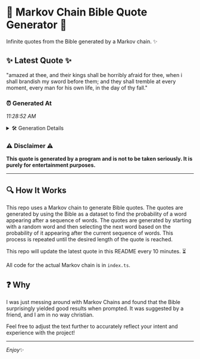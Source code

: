 # 📖 Markov Chain Bible Quote Generator 📖

Infinite quotes from the Bible generated by a Markov chain. ✨

## ✨ Latest Quote ✨
"amazed at thee, and their kings shall be horribly afraid for thee, when i shall brandish my sword before them; and they shall tremble at every moment, every man for his own life, in the day of thy fall."

### ⏰ Generated At
*11:28:52 AM*

<details>
    <summary>🛠️ Generation Details</summary>
    <p>
        <strong>🌱 Seed:</strong> amazed<br>
        <strong>🔄 Iterations:</strong> 38<br>
        <strong>📜 Context History:</strong><br>[ amazed ]: at<br>[ amazed, at ]: thee,<br>[ amazed, at, thee, ]: and<br>[ amazed, at, thee,, and ]: their<br>[ amazed, at, thee,, and, their ]: kings<br>[ amazed, at, thee,, and, their, kings ]: shall<br>[ at, thee,, and, their, kings, shall ]: be<br>[ thee,, and, their, kings, shall, be ]: horribly<br>[ and, their, kings, shall, be, horribly ]: afraid<br>[ their, kings, shall, be, horribly, afraid ]: for<br>[ kings, shall, be, horribly, afraid, for ]: thee,<br>[ shall, be, horribly, afraid, for, thee, ]: when<br>[ be, horribly, afraid, for, thee,, when ]: i<br>[ horribly, afraid, for, thee,, when, i ]: shall<br>[ afraid, for, thee,, when, i, shall ]: brandish<br>[ for, thee,, when, i, shall, brandish ]: my<br>[ thee,, when, i, shall, brandish, my ]: sword<br>[ when, i, shall, brandish, my, sword ]: before<br>[ i, shall, brandish, my, sword, before ]: them;<br>[ shall, brandish, my, sword, before, them; ]: and<br>[ brandish, my, sword, before, them;, and ]: they<br>[ my, sword, before, them;, and, they ]: shall<br>[ sword, before, them;, and, they, shall ]: tremble<br>[ before, them;, and, they, shall, tremble ]: at<br>[ them;, and, they, shall, tremble, at ]: every<br>[ and, they, shall, tremble, at, every ]: moment,<br>[ they, shall, tremble, at, every, moment, ]: every<br>[ shall, tremble, at, every, moment,, every ]: man<br>[ tremble, at, every, moment,, every, man ]: for<br>[ at, every, moment,, every, man, for ]: his<br>[ every, moment,, every, man, for, his ]: own<br>[ moment,, every, man, for, his, own ]: life,<br>[ every, man, for, his, own, life, ]: in<br>[ man, for, his, own, life,, in ]: the<br>[ for, his, own, life,, in, the ]: day<br>[ his, own, life,, in, the, day ]: of<br>[ own, life,, in, the, day, of ]: thy<br>[ life,, in, the, day, of, thy ]: fall.<br>
    </p>
</details>

### ⚠️ Disclaimer ⚠️
**This quote is generated by a program and is not to be taken seriously. It is purely for entertainment purposes.**

---

## 🔍 How It Works

This repo uses a Markov chain to generate Bible quotes. The quotes are generated by using the Bible as a dataset to find the probability of a word appearing after a sequence of words. The quotes are generated by starting with a random word and then selecting the next word based on the probability of it appearing after the current sequence of words. This process is repeated until the desired length of the quote is reached.

This repo will update the latest quote in this README every 10 minutes. ⏳

All code for the actual Markov chain is in `index.ts`.

## ❓ Why

I was just messing around with Markov Chains and found that the Bible surprisingly yielded good results when prompted. 
It was suggested by a friend, and I am in no way christian.

Feel free to adjust the text further to accurately reflect your intent and experience with the project!

---

*Enjoy*✨
